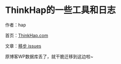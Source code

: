 # ThinkHap的一些工具和日志

作者：hap

首页：[ThinkHap.com](http://ThinkHap.com)

文章：[移步 issues](https://github.com/thinkhap/thinkhap.github.io/issues)

原博客WP数据库丢了，就干脆迁移到这边啦~
